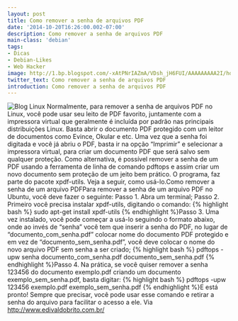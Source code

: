 ```yaml
---
layout: post
title: Como remover a senha de arquivos PDF
date: '2014-10-20T16:26:00.002-07:00'
description: Como remover a senha de arquivos PDF
main-class: 'debian'
tags:
- Dicas
- Debian-Likes
- Web Hacker
image: http://1.bp.blogspot.com/-xAtPNrIAZmA/VDsh_jH6FUI/AAAAAAAAA2I/hd13kwJ4_9I/s72-c/new-logo-tr.png
twitter_text: Como remover a senha de arquivos PDF
introduction: Como remover a senha de arquivos PDF
---
```

![Blog Linux](http://1.bp.blogspot.com/-xAtPNrIAZmA/VDsh_jH6FUI/AAAAAAAAA2I/hd13kwJ4_9I/s320/new-logo-tr.png "Blog Linux")
Normalmente, para remover a  senha de arquivos PDF no Linux, você pode usar seu leito de PDF  favorito, juntamente com a impressora virtual que geralmente é incluída  por padrão nas principais distribuições Linux. Basta abrir o documento  PDF protegido com um leitor de documentos como Evince, Okular e etc. Uma  vez que a senha foi digitada e você já abriu o PDF, basta ir na opção  “Imprimir” e selecionar a impressora virtual, para criar um documento  PDF que será salvo sem qualquer proteção.
Como alternativa, é  possível remover a senha de um PDF usando a ferramenta de linha de  comando pdftops e assim criar um novo documento sem proteção de um jeito  bem prático. O programa, faz parte do pacote xpdf-utils. Veja a seguir, como usá-lo.Como remover a senha de um arquivo PDFPara remover a senha de um arquivo PDF no Ubuntu, você deve fazer o seguinte:
Passo 1. Abra um terminal;
Passo 2. Primeiro você precisa instalar xpdf-utils, digitando o comando:
{% highlight bash %}
sudo apt-get install xpdf-utils
{% endhighlight %}Passo  3. Uma vez instalado, você pode começar a usá-lo seguindo o formato  abaixo, onde ao invés de “senha” você tem que inserir a senha do PDF, no  lugar de “documento_com_senha.pdf” colocar nome do documento PDF  protegido e em vez de “documento_sem_senha.pdf”, você deve colocar o  nome do novo arquivo PDF sem senha a ser criado;
{% highlight bash %}
pdftops -upw senha documento_com_senha.pdf documento_sem_senha.pdf
{% endhighlight %}Passo  4. Na prática, se você quiser remover a senha 123456 do documento  exemplo.pdf criando um documento exemplo_sem_senha.pdf, basta digitar:
{% highlight bash %}
pdftops -upw 123456 exemplo.pdf exemplo_sem_senha.pdf
{% endhighlight %}E está pronto! Sempre que precisar, você pode usar esse comando e retirar a senha do arquivo para facilitar o acesso a ele.
Via http://www.edivaldobrito.com.br/
